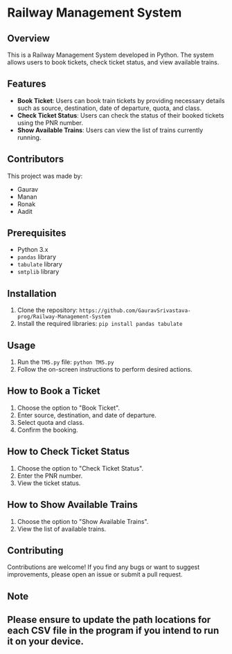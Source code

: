 # Railway Management System

## Overview
This is a Railway Management System developed in Python. The system allows users to book tickets, check ticket status, and view available trains.

## Features
- **Book Ticket**: Users can book train tickets by providing necessary details such as source, destination, date of departure, quota, and class.
- **Check Ticket Status**: Users can check the status of their booked tickets using the PNR number.
- **Show Available Trains**: Users can view the list of trains currently running.

## Contributors
This project was made by:
- Gaurav
- Manan
- Ronak
- Aadit

## Prerequisites
- Python 3.x
- `pandas` library
- `tabulate` library
- `smtplib` library

## Installation
1. Clone the repository: `https://github.com/GauravSrivastava-prog/Railway-Management-System`
2. Install the required libraries: `pip install pandas tabulate`

## Usage
1. Run the `TM5.py` file: `python TM5.py`
2. Follow the on-screen instructions to perform desired actions.

## How to Book a Ticket
1. Choose the option to "Book Ticket".
2. Enter source, destination, and date of departure.
3. Select quota and class.
4. Confirm the booking.

## How to Check Ticket Status
1. Choose the option to "Check Ticket Status".
2. Enter the PNR number.
3. View the ticket status.

## How to Show Available Trains
1. Choose the option to "Show Available Trains".
2. View the list of available trains.

## Contributing
Contributions are welcome! If you find any bugs or want to suggest improvements, please open an issue or submit a pull request.

## Note

Please ensure to update the path locations for each CSV file in the program if you intend to run it on your device.
---
